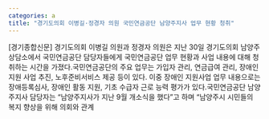 ```yaml
---
categories: a
title: "경기도의회 이병길·정경자 의원 국민연금공단 남양주지사 업무 현황 청취"
---
```

[경기종합신문] 경기도의회 이병길 의원과 정경자 의원은 지난 30일 경기도의회 남양주상담소에서 국민연금공단 담당자들에게 국민연금공단 업무 현황과 사업 내용에 대해 청취하는 시간을 가졌다.국민연금공단의 주요 업무는 가입자 관리, 연금급여 관리, 장애인 지원 사업 추진, 노후준비서비스 제공 등이 있다. 이중 장애인 지원사업 업무 내용으로는 장애등록심사, 장애인 활동 지원, 기초 수급자 근로 능력 평가가 있다.국민연금공단 남양주지사 담당자는 “남양주지사가 지난 9월 개소식을 했다”고 하며 “남양주시 시민들의 복지 향상을 위해 의회와 관계